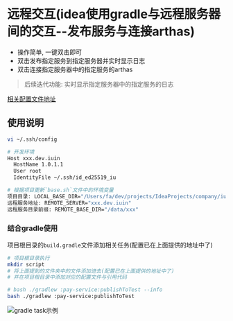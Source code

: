 # 远程交互(idea使用gradle与远程服务器间的交互--发布服务与连接arthas)

- 操作简单, 一键双击即可
- 双击发布指定服务到指定服务器并实时显示日志
- 双击连接指定服务器中的指定服务的arthas

> 后续迭代功能:
> 实时显示指定服务器中的指定服务的日志

[相关配置文件地址](https://github.com/183461750/doc-record/blob/main/docs/tools/terminal/publishScript/remote_interaction/v1)

## 使用说明

```bash
vi ~/.ssh/config

# 开发环境
Host xxx.dev.iuin
  HostName 1.0.1.1
  User root
  IdentityFile ~/.ssh/id_ed25519_iu

```

```bash
# 根据项目更新`base.sh`文件中的环境变量
项目目录: LOCAL_BASE_DIR="/Users/fa/dev/projects/IdeaProjects/company/iuin/mall/private-deploy/xxx-sbbc"
远程服务地址: REMOTE_SERVER="xxx.dev.iuin"
远程服务目录前缀: REMOTE_BASE_DIR="/data/xxx"
```

### 结合gradle使用

项目根目录的`build.gradle`文件添加相关任务(配置已在上面提供的地址中了)

```bash
# 项目根目录执行
mkdir script
# 将上面提到的文件夹中的文件添加进去(配置已在上面提供的地址中了)
# 并在项目根目录中添加对应的配置文件与引用代码
```

```bash
# bash ./gradlew :pay-service:publishToTest --info
bash ./gradlew :pay-service:publishToTest
```

![gradle task示例](https://github.com/183461750/doc-record/docs/tools/terminal/publishScript/remote_interaction/imgs/gradle_task.png?raw=true)
